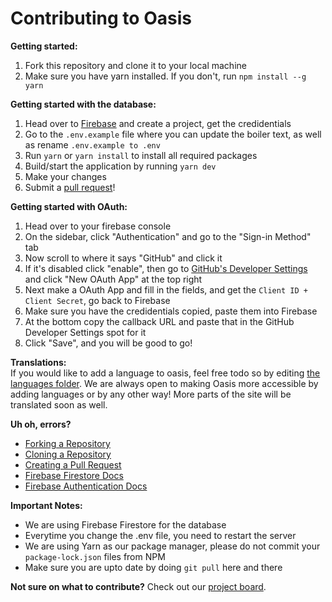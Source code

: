 # Contributing to Oasis

**Getting started:**
1. Fork this repository and clone it to your local machine
2. Make sure you have yarn installed. If you don't, run ```npm install --g yarn```

**Getting started with the database:**
1. Head over to [Firebase](https://firebase.google.com) and create a project, get the credidentials 
2. Go to the ```.env.example``` file where you can update the boiler text, as well as rename ```.env.example to .env```
3. Run ```yarn``` or ```yarn install``` to install all required packages 
4. Build/start the application by running ```yarn dev```
5. Make your changes
6. Submit a <a href="https://github.com/heybereket/oasis/pulls">pull request</a>!

**Getting started with OAuth:**
1. Head over to your firebase console
2. On the sidebar, click "Authentication" and go to the "Sign-in Method" tab
3. Now scroll to where it says "GitHub" and click it
4. If it's disabled click "enable", then go to <a href="https://github.com/settings/developers">GitHub's Developer Settings</a> and click "New OAuth App" at the top right
5. Next make a OAuth App and fill in the fields, and get the ```Client ID + Client Secret```, go back to Firebase
6. Make sure you have the credidentials copied, paste them into Firebase 
7. At the bottom copy the callback URL and paste that in the GitHub Developer Settings spot for it
8. Click "Save", and you will be good to go!

**Translations:** <br>
If you would like to add a language to oasis, feel free todo so by editing <a href="https://github.com/heybereket/oasis/tree/main/public/locales">the languages folder</a>. We are always open to making Oasis more accessible by adding languages or by any other way! More parts of the site will be translated soon as well.

**Uh oh, errors?**
- <a href="https://docs.github.com/en/github/getting-started-with-github/fork-a-repo">Forking a Repository</a>
- <a href="https://docs.github.com/en/github/creating-cloning-and-archiving-repositories/cloning-a-repository">Cloning a Repository</a>
- <a href="https://docs.github.com/en/github/collaborating-with-issues-and-pull-requests/creating-a-pull-request-from-a-fork">Creating a Pull Request</a>
- <a href="https://firebase.google.com/docs/firestore/">Firebase Firestore Docs</a>
- <a href="https://firebase.google.com/docs/auth/">Firebase Authentication Docs</a>

**Important Notes:**
- We are using Firebase Firestore for the database
- Everytime you change the .env file, you need to restart the server
- We are using Yarn as our package manager, please do not commit your ```package-lock.json``` files from NPM
- Make sure you are upto date by doing ```git pull``` here and there

**Not sure on what to contribute?** Check out our <a href="https://github.com/heybereket/oasis/projects/1">project board</a>.
